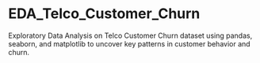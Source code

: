 # EDA_Telco_Customer_Churn
Exploratory Data Analysis on Telco Customer Churn dataset using pandas, seaborn, and matplotlib to uncover key patterns in customer behavior and churn.

